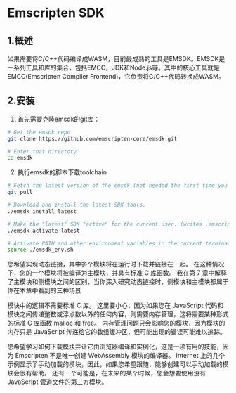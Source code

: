 # Emscripten SDK

## 1.概述

如果需要将C/C++代码编译成WASM，目前最成熟的工具是EMSDK。EMSDK是一系列工具和库的集合，包括EMCC，JDK和Node.js等。其中的核心工具就是EMCC(Emscripten Compiler Frontend)，它负责将C/C++代码转换成WASM。

## 2.安装

1. 首先需要克隆emsdk的git库：

```sh
# Get the emsdk repo
git clone https://github.com/emscripten-core/emsdk.git

# Enter that directory
cd emsdk
```

2. 执行emsdk的脚本下载toolchain

```sh
# Fetch the latest version of the emsdk (not needed the first time you clone)
git pull

# Download and install the latest SDK tools.
./emsdk install latest

# Make the "latest" SDK "active" for the current user. (writes .emscripten file)
./emsdk activate latest

# Activate PATH and other environment variables in the current terminal
source ./emsdk_env.sh
```

您希望实现动态链接，其中多个模块将在运行时下载并链接在一起。 在这种情况下，您的一个模块将被编译为主模块，并具有标准 C 库函数。 我在第 7 章中解释了主模块和侧模块之间的区别，当你深入研究动态链接时，侧模块和主模块都属于你在本章中看到的三种场景

模块中的逻辑不需要标准 C 库。 这里要小心，因为如果您在 JavaScript 代码和模块之间传递整数或浮点数以外的任何内容，则需要内存管理，这将需要某种形式的标准 C 库函数 malloc 和 free。 内存管理问题只会影响您的模块，因为模块的内存只是 JavaScript 传递给它的数组缓冲区，但可能出现的错误可能难以追踪。

您希望学习如何下载模块并让它由浏览器编译和实例化，这是一项有用的技能，因为 Emscripten 不是唯一创建 WebAssembly 模块的编译器。 Internet 上的几个示例显示了手动加载的模块，因此，如果您希望跟随，能够创建可以手动加载的模块会很有帮助。 还有一个可能是，在未来的某个时候，您会想要使用没有 JavaScript 管道文件的第三方模块。
